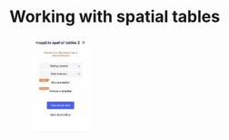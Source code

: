 # Working with spatial tables

<figure><img src=".gitbook/assets/Screen Shot 2023-03-29 at 8.31.42.png" alt="" width="100"><figcaption></figcaption></figure>
